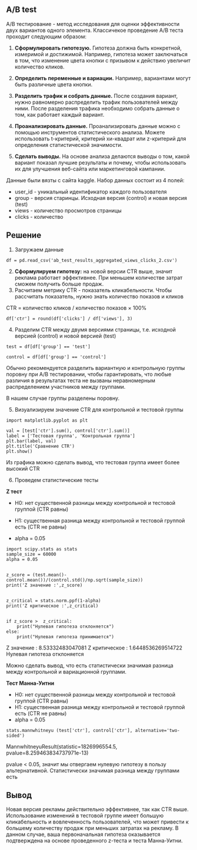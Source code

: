 ## A/B test

A/B тестирование - метод исследования для оценки эффективности двух вариантов одного элемента. Классичекое проведение A/B теста проходит следующим образом:

  
  1. **Сформулировать гипотезую.** Гипотеза должна быть конкретной, измеримой и достижимой. Например, гипотеза может заключаться в том, что изменение цвета кнопки с призывом к действию увеличит количество кликов.
  
  
  2. **Определить переменные и вариации.**  Например, вариантами могут быть различные цвета кнопки.
  
 
  3. **Разделить трафик и собрать данные.** После создания вариант, нужно равномерно распределить трафик пользователей между ними. После разделения трафика  необходимо собрать данные о том, как работает каждый вариант.
  
 
  4. **Проанализировать данные.**  Проанализировать данные можно с помощью инструментов статистического анализа. Можете использовать t-критерий, критерий хи-квадрат или z-критерий для определения статистической значимости.
  
 
  5. **Сделать выводы.** На основе анализа делаются выводы о том, какой вариант показал лучшие результаты и почему, чтобы использовать их для улучшения веб-сайта или маркетинговой кампании.

  Данные были вязты с сайта kaggle. Набор данных состоит из 4 полей:
  * user_id - уникальный идентификатор каждого пользователя
  * group - версия старинцы. Исходная версия (control) и новая версия (test)
  * views - количество просмотров страницы
  * clicks - количество 

## Решение 

1. Загружаем данные
```
df = pd.read_csv('ab_test_results_aggregated_views_clicks_2.csv')
```

2. **Сформулируем гипотезу:** на новой версии CTR выше, значит реклама работает эффективнее. При меньшем количестве затрат сможем получить больше продаж.
3. Расчитаем метрику CTR - показатель кликабельности. Чтобы рассчитать показатель, нужно знать количество показов и кликов

CTR = количество кликов / количество показов × 100%
```
df['ctr'] = round(df['clicks'] / df['views'], 3)
```
4. Разделим CTR между двумя версиями страницы, т.е. исходной версией (control) и новой версией (test)
```
test = df[df['group'] == 'test']

control = df[df['group'] == 'control']
```

Обычно рекомендуется разделить вариантную и контрольную группы поровну при A/B тестировании, чтобы гарантировать, что любые различия в результатах теста не вызваны неравномерным распределением участников между группами.

В нашем случае группы разделены поровну.

5. Визуализируем значение CTR для контрольной и тестовой группы
```
import matplotlib.pyplot as plt

val = [test['ctr'].sum(), control['ctr'].sum()]
label = ['Тестовая группа', 'Контрольная группа']
plt.bar(label, val)
plt.title('Сравнение CTR')
plt.show()
```
Из графика можно сделать вывод, что тестовая группа имеет более высокий CTR

6. Проведем статистические тесты

**Z тест**

* H0: нет существенной разницы между контрольной и тестовой группой (CTR равны)

* H1: существенная разница между контрольной и тестовой группой есть (CTR не равны)

* alpha = 0.05
```
import scipy.stats as stats
sample_size = 60000
alpha = 0.05


z_score = (test.mean()-control.mean())/(control.std()/np.sqrt(sample_size))
print('Z значение :',z_score)


z_critical = stats.norm.ppf(1-alpha)
print('Z критическое :',z_critical)


if z_score >  z_critical:
    print("Нулевая гипотеза отклоняется")
else:
    print("Нулевая гипотеза принимается")
```
Z значение : 8.53332483047081
Z критическое : 1.6448536269514722
Нулевая гипотеза отклоняется

Можно сделать вывод, что есть статистически значимая разница между контрольной и вариационной группами.

**Тест Манна-Уитни**

* H0: нет существенной разницы между контрольной и тестовой группой (CTR равны)
* H1: существенная разница между контрольной и тестовой группой есть (CTR не равны)
* alpha = 0.05
```
stats.mannwhitneyu (test['ctr'], control['ctr'], alternative='two-sided')
```
MannwhitneyuResult(statistic=1826996554.5, pvalue=8.259463834737971e-13)

pvalue < 0.05, значит мы отвергаем нулевую гипотезу в пользу альтернативной. Статистически значимая разница между группами есть

## Вывод
Новая версия рекламы действительно эффективнее, так как CTR выше. Использование изменений в тестовой группе имеет большую кликабельность и вовлеченность пользователей, что может привести к большему количеству продаж при меньших затратах на рекламу. В данном случае, ваша первоначальная гипотеза оказывается подтверждена на основе проведенного z-теста и теста Манна-Уитни.
